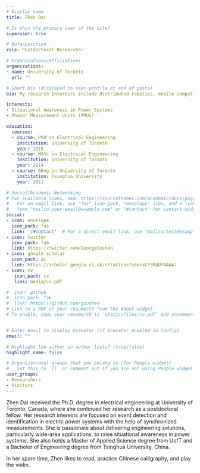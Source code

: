 ```yaml
---
# Display name
title: Zhen Dai

# Is this the primary user of the site?
superuser: true

# Role/position
role: Postdoctoral Researcher 

# Organizations/Affiliations
organizations:
- name: University of Toronto
  url: ""

# Short bio (displayed in user profile at end of posts)
bio: My research interests include distributed robotics, mobile computing and programmable matter.

interests:
- Situational Awareness in Power Systems
- Phasor Measurement Units (PMUs)

education:
  courses:
  - course: PhD in Electrical Engineering
    institution: University of Toronto
    year: 2019
  - course: MASc in Electrical Engineering
    institution: University of Toronto
    year: 2014
  - course: BEng in University of Toronto
    institution: Tsinghua University
    year: 2011

# Social/Academic Networking
# For available icons, see: https://sourcethemes.com/academic/docs/page-builder/#icons
#   For an email link, use "fas" icon pack, "envelope" icon, and a link in the
#   form "mailto:your-email@example.com" or "#contact" for contact widget.
social:
- icon: envelope
  icon_pack: fas
  link: '/#contact'  # For a direct email link, use "mailto:test@example.org".
- icon: twitter
  icon_pack: fab
  link: https://twitter.com/GeorgeCushen
- icon: google-scholar
  icon_pack: ai
  link: https://scholar.google.co.uk/citations?user=CP3RQUYAAAAJ
- icon: cv
   icon_pack: cv
   link: media/cv.pdf

#- icon: github
#  icon_pack: fab
#  link: https://github.com/gcushen
# Link to a PDF of your resume/CV from the About widget.
# To enable, copy your resume/CV to `static/files/cv.pdf` and uncomment the lines below.


# Enter email to display Gravatar (if Gravatar enabled in Config)
email: ""

# Highlight the author in author lists? (true/false)
highlight_name: false

# Organizational groups that you belong to (for People widget)
#   Set this to `[]` or comment out if you are not using People widget.
user_groups:
- Researchers
- Visitors
---
```


Zhen Dai received the Ph.D. degree in electrical engineering at University of Toronto, Canada, where she continued her research as a postdoctoral fellow. Her research interests are focused on event detection and identification in electric power systems with the help of synchronized measurements. She is passionate about delivering engineering solutions, particularly wide-area applications, to raise situational awareness in power systems. She also holds a Master of Applied Science degree from UofT and a Bachelor of Engineering degree from Tsinghua University, China.

In her spare time, Zhen likes to read, practice Chinese calligraphy, and play the violin.